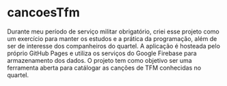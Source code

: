 # cancoesTfm

Durante meu período de serviço militar obrigatório, criei esse projeto como um exercício para manter os estudos e a prática da programação, além de ser de interesse dos companheiros do quartel. A aplicação é hosteada pelo próprio GitHub Pages e utiliza os serviços do Google Firebase para armazenamento dos dados. O projeto tem como objetivo ser uma ferramenta aberta para catálogar as canções de TFM conhecidas no quartel.
